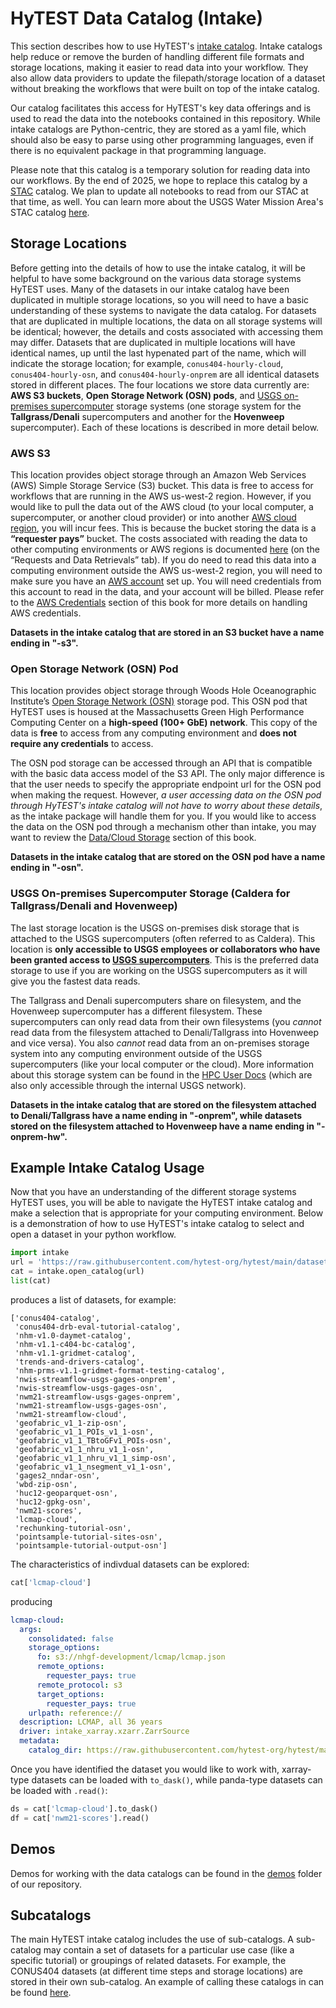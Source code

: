 # HyTEST Data Catalog (Intake)
This section describes how to use HyTEST's [intake catalog](https://intake.readthedocs.io/en/latest/catalog.html). Intake catalogs help reduce or remove the burden of handling different file formats and storage locations, making it easier to read data into your workflow. They also allow data providers to update the filepath/storage location of a dataset without breaking the workflows that were built on top of the intake catalog.

Our catalog facilitates this access for HyTEST's key data offerings and is used to read the data into the notebooks contained in this repository. While intake catalogs are Python-centric, they are stored as a yaml file, which should also be easy to parse using other programming languages, even if there is no equivalent package in that programming language.

Please note that this catalog is a temporary solution for reading data into our workflows. By the end of 2025, we hope to replace this catalog by a [STAC](https://stacspec.org/en) catalog. We plan to update all notebooks to read from our STAC at that time, as well. You can learn more about the USGS Water Mission Area's STAC catalog [here](./STAC.md).

## Storage Locations
Before getting into the details of how to use the intake catalog, it will be helpful to have some background on the various data storage systems HyTEST uses. Many of the datasets in our intake catalog have been duplicated in multiple storage locations, so you will need to have a basic understanding of these systems to navigate the data catalog. For datasets that are duplicated in multiple locations, the data on all storage systems will be identical; however, the details and costs associated with accessing them may differ. Datasets that are duplicated in multiple locations will have identical names, up until the last hypenated part of the name, which will indicate the storage location; for example, `conus404-hourly-cloud`, `conus404-hourly-osn`, and `conus404-hourly-onprem` are all identical datasets stored in different places. The four locations we store data currently are: **AWS S3 buckets**, **Open Storage Network (OSN) pods**, and [USGS on-premises supercomputer](https://hpcportal.cr.usgs.gov/) storage systems (one storage system for the **Tallgrass/Denali** supercomputers and another for the **Hovenweep** supercomputer). Each of these locations is described in more detail below.

### AWS S3
This location provides object storage through an Amazon Web Services (AWS) Simple Storage Service (S3) bucket. This data is free to access for workflows that are running in the AWS us-west-2 region. However, if you would like to pull the data out of the AWS cloud (to your local computer, a supercomputer, or another cloud provider) or into another [AWS cloud region](https://docs.aws.amazon.com/AmazonRDS/latest/UserGuide/Concepts.RegionsAndAvailabilityZones.html), you will incur fees. This is because the bucket storing the data is a **“requester pays”** bucket. The costs associated with reading the data to other computing environments or AWS regions is documented [here](https://aws.amazon.com/s3/pricing/) (on the “Requests and Data Retrievals” tab). If you do need to read this data into a computing environment outside the AWS us-west-2 region, you will need to make sure you have an [AWS account](https://aws.amazon.com/account/) set up. You will need credentials from this account to read in the data, and your account will be billed. Please refer to the [AWS Credentials](../environment_set_up/Help_AWS_Credentials.ipynb) section of this book for more details on handling AWS credentials.

**Datasets in the intake catalog that are stored in an S3 bucket have a name ending in "-s3".**

### Open Storage Network (OSN) Pod
This location provides object storage through Woods Hole Oceanographic Institute’s [Open Storage Network (OSN)](https://www.openstoragenetwork.org/) storage pod. This OSN pod that HyTEST uses is housed at the Massachusetts Green High Performance Computing Center on a **high-speed (100+ GbE) network**. This copy of the data is **free** to access from any computing environment and **does not require any credentials** to access.

The OSN pod storage can be accessed through an API that is compatible with the basic data access model of the S3 API. The only major difference is that the user needs to specify the appropriate endpoint url for the OSN pod when making the request. However, *a user accessing data on the OSN pod through HyTEST's intake catalog will not have to worry about these details*, as the intake package will handle them for you. If you would like to access the data on the OSN pod through a mechanism other than intake, you may want to review the [Data/Cloud Storage](../essential_reading/DataSources/Data_S3.md) section of this book.

**Datasets in the intake catalog that are stored on the OSN pod have a name ending in "-osn".**
 
### USGS On-premises Supercomputer Storage (Caldera for Tallgrass/Denali and Hovenweep)
The last storage location is the USGS on-premises disk storage that is attached to the USGS supercomputers (often referred to as Caldera). This location is **only accessible to USGS employees or collaborators who have been granted access to [USGS supercomputers](https://hpcportal.cr.usgs.gov/)**. This is the preferred data storage to use if you are working on the USGS supercomputers as it will give you the fastest data reads.

The Tallgrass and Denali supercomputers share on filesystem, and the Hovenweep supercomputer has a different filesystem. These supercomputers can only read data from their own filesystems (you *cannot* read data from the filesystem attached to Denali/Tallgrass into Hovenweep and vice versa). You also *cannot* read data from an on-premises storage system into any computing environment outside of the USGS supercomputers (like your local computer or the cloud). More information about this storage system can be found in the [HPC User Docs](https://hpcportal.cr.usgs.gov/hpc-user-docs/supercomputers/caldera.html) (which are also only accessible through the internal USGS network).

**Datasets in the intake catalog that are stored on the filesystem attached to Denali/Tallgrass have a name ending in "-onprem", while datasets stored on the filesystem attached to Hovenweep have a name ending in "-onprem-hw".**

## Example Intake Catalog Usage
Now that you have an understanding of the different storage systems HyTEST uses, you will be able to navigate the HyTEST intake catalog and make a selection that is appropriate for your computing environment. Below is a demonstration of how to use HyTEST's intake catalog to select and open a dataset in your python workflow.

```python
import intake
url = 'https://raw.githubusercontent.com/hytest-org/hytest/main/dataset_catalog/hytest_intake_catalog.yml'
cat = intake.open_catalog(url)
list(cat)
```
produces a list of datasets, for example:
```
['conus404-catalog',
 'conus404-drb-eval-tutorial-catalog',
 'nhm-v1.0-daymet-catalog',
 'nhm-v1.1-c404-bc-catalog',
 'nhm-v1.1-gridmet-catalog',
 'trends-and-drivers-catalog',
 'nhm-prms-v1.1-gridmet-format-testing-catalog',
 'nwis-streamflow-usgs-gages-onprem',
 'nwis-streamflow-usgs-gages-osn',
 'nwm21-streamflow-usgs-gages-onprem',
 'nwm21-streamflow-usgs-gages-osn',
 'nwm21-streamflow-cloud',
 'geofabric_v1_1-zip-osn',
 'geofabric_v1_1_POIs_v1_1-osn',
 'geofabric_v1_1_TBtoGFv1_POIs-osn',
 'geofabric_v1_1_nhru_v1_1-osn',
 'geofabric_v1_1_nhru_v1_1_simp-osn',
 'geofabric_v1_1_nsegment_v1_1-osn',
 'gages2_nndar-osn',
 'wbd-zip-osn',
 'huc12-geoparquet-osn',
 'huc12-gpkg-osn',
 'nwm21-scores',
 'lcmap-cloud',
 'rechunking-tutorial-osn',
 'pointsample-tutorial-sites-osn',
 'pointsample-tutorial-output-osn']
 ```
 The characteristics of indivdual datasets can be explored:
```python
cat['lcmap-cloud']
```
producing
```yaml
lcmap-cloud:
  args:
    consolidated: false
    storage_options:
      fo: s3://nhgf-development/lcmap/lcmap.json
      remote_options:
        requester_pays: true
      remote_protocol: s3
      target_options:
        requester_pays: true
    urlpath: reference://
  description: LCMAP, all 36 years
  driver: intake_xarray.xzarr.ZarrSource
  metadata:
    catalog_dir: https://raw.githubusercontent.com/hytest-org/hytest/main/dataset_catalog
 ```
 
Once you have identified the dataset you would like to work with, xarray-type datasets can be loaded with `to_dask()`, while panda-type datasets can be loaded with `.read()`:
```python
ds = cat['lcmap-cloud'].to_dask()
df = cat['nwm21-scores'].read()
```

## Demos
Demos for working with the data catalogs can be found in the [demos](https://github.com/hytest-org/hytest/tree/main/dataset_catalog/demos) folder of our repository.

## Subcatalogs
The main HyTEST intake catalog includes the use of sub-catalogs. A sub-catalog may contain a set of datasets for a particular use case (like a specific tutorial) or groupings of related datasets. For example, the CONUS404 datasets (at different time steps and storage locations) are stored in their own sub-catalog. An example of calling these catalogs in can be found [here](./subcatalogs/README.md). 

